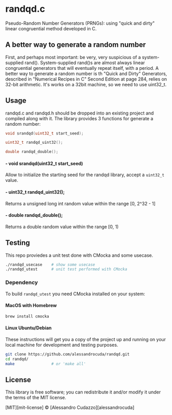 # randqd.c
Pseudo-Random Number Generators (PRNGs): using "quick and dirty" linear congruential method developed in C.

## A better way to generate a random number    

First, and perhaps most important: be very, very suspicious of a 
system-supplied rand(). System-supplied rand()s are almost always 
linear congruential generators that will eventually repeat itself,
with a period.
A better way to generate a random number is th "Quick and Dirty" 
Generators, described in  "Numerical Recipes in C" Second Edition 
at page 284, relies on 32-bit arithmetic.
It's works on a 32bit machine, so we need to use uint32_t.

## Usage
randqd.c and randqd.h should be dropped into an existing project and compiled along with it. The library provides 3 functions for generate a random number:

```c
void srandqd(uint32_t start_seed);

uint32_t randqd_uint32();

double randqd_double();
```

#### - void srandqd(uint32_t start_seed)
Allow to initialize the starting seed for the randqd library, accept a ``uint32_t`` value.

#### - uint32_t randqd_uint32();
Returns a unsigned long int random value within the range [0, 2^32 - 1]

#### - double randqd_double();
Returns a double random value within the range [0, 1)

## Testing
This repo proviedes a unit test done with CMocka and some usecase. 
```bash
./randqd_usecase    # show some usecase
./randqd_utest      # unit test performed with CMocka
```
### Dependency
To build ``randqd_utest``  you need CMocka installed on your system:
#### MacOS with Homebrew
```bash
brew install cmocka
```
#### Linux Ubuntu/Debian

These instructions will get you a copy of the project up and running on your local machine for development and testing purposes.

```bash
git clone https://github.com/alessandrocuda/randqd.git
cd randqd/
make                # or 'make all'
```

## License
This library is free software; you can redistribute it and/or modify it under
the terms of the MIT license. 

[MIT][mit-license] © [Alessandro Cudazzo][alessandrocuda]
